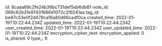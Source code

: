 id: 8caaa69c2fe24b39bc731def5eb6db81
note_id: 069c62b2fe97431686d1072c2f9241aa
tag_id: be97c03e0f2d479ca16a80d66cadf0ca
created_time: 2022-01-19T10:22:44.234Z
updated_time: 2022-01-19T10:22:44.234Z
user_created_time: 2022-01-19T10:22:44.234Z
user_updated_time: 2022-01-19T10:22:44.234Z
encryption_cipher_text: 
encryption_applied: 0
is_shared: 0
type_: 6